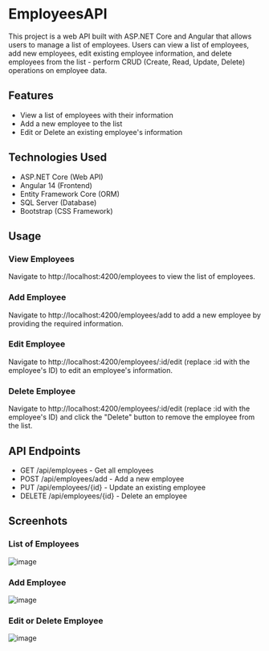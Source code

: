 # EmployeesAPI
This project is a web API built with ASP.NET Core and Angular that allows users to manage a list of employees. Users can view a list of employees, add new employees, edit existing employee information, and delete employees from the list - perform CRUD (Create, Read, Update, Delete) operations on employee data.

## Features

- View a list of employees with their information
- Add a new employee to the list
- Edit or Delete an existing employee's information


## Technologies Used

- ASP.NET Core (Web API)
- Angular 14 (Frontend)
- Entity Framework Core (ORM)
- SQL Server (Database)
- Bootstrap (CSS Framework)


## Usage
### View Employees

Navigate to http://localhost:4200/employees to view the list of employees.

### Add Employee

Navigate to http://localhost:4200/employees/add to add a new employee by providing the required information.

### Edit Employee

Navigate to http://localhost:4200/employees/:id/edit (replace :id with the employee's ID) to edit an employee's information.

### Delete Employee

Navigate to http://localhost:4200/employees/:id/edit (replace :id with the employee's ID) and click the "Delete" button to remove the employee from the list.

## API Endpoints

- GET /api/employees - Get all employees
- POST /api/employees/add - Add a new employee
- PUT /api/employees/{id} - Update an existing employee
- DELETE /api/employees/{id} - Delete an employee

## Screenhots

### List of Employees
![image](https://github.com/venkataprabhav/EmployeesAPI/assets/123014399/efc1fe55-8ea6-4925-8352-e658f40c3353)

### Add Employee
![image](https://github.com/venkataprabhav/EmployeesAPI/assets/123014399/82f1e5db-517b-40c7-8f8e-9d37f962769d)

### Edit or Delete Employee
![image](https://github.com/venkataprabhav/EmployeesAPI/assets/123014399/3e144439-7601-422d-96c4-213e62a73aee)




